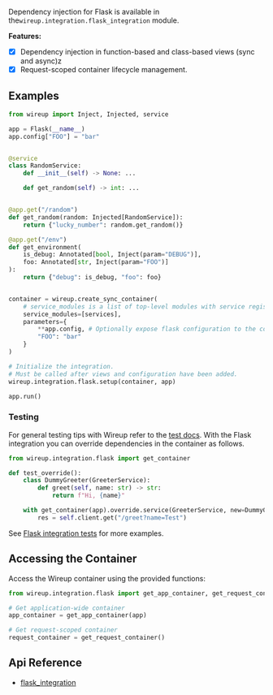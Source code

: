 Dependency injection for Flask is available in the`wireup.integration.flask_integration` module.

**Features:**

- [x] Dependency injection in function-based and class-based views (sync and async)z
- [x] Request-scoped container lifecycle management.

## Examples

```python
from wireup import Inject, Injected, service

app = Flask(__name__)
app.config["FOO"] = "bar"


@service
class RandomService:
    def __init__(self) -> None: ...

    def get_random(self) -> int: ...


@app.get("/random")
def get_random(random: Injected[RandomService]):
    return {"lucky_number": random.get_random()}

@app.get("/env")
def get_environment(
    is_debug: Annotated[bool, Inject(param="DEBUG")], 
    foo: Annotated[str, Inject(param="FOO")]
):
    return {"debug": is_debug, "foo": foo}


container = wireup.create_sync_container(
    # service_modules is a list of top-level modules with service registrations.
    service_modules=[services],
    parameters={
        **app.config, # Optionally expose flask configuration to the container.
        "FOO": "bar"
    }
)

# Initialize the integration.
# Must be called after views and configuration have been added.
wireup.integration.flask.setup(container, app)

app.run()
```

### Testing

For general testing tips with Wireup refer to the [test docs](../testing.md). 
With the Flask integration you can override dependencies in the container as follows.

```python title="test_thing.py"
from wireup.integration.flask import get_container

def test_override():
    class DummyGreeter(GreeterService):
        def greet(self, name: str) -> str:
            return f"Hi, {name}"

    with get_container(app).override.service(GreeterService, new=DummyGreeter()):
        res = self.client.get("/greet?name=Test")
```

See [Flask integration tests](https://github.com/maldoinc/wireup/blob/master/test/integration/flask/test_flask_integration.py)
for more examples.

## Accessing the Container

Access the Wireup container using the provided functions:

```python
from wireup.integration.flask import get_app_container, get_request_container

# Get application-wide container
app_container = get_app_container(app)

# Get request-scoped container
request_container = get_request_container()
```

## Api Reference

* [flask_integration](../class/flask_integration.md)
